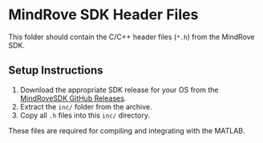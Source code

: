 # MindRove SDK Header Files

This folder should contain the C/C++ header files (`*.h`) from the MindRove SDK.

## Setup Instructions

1. Download the appropriate SDK release for your OS from the [MindRoveSDK GitHub Releases](https://github.com/MindRove/MindRoveSDK/releases).
2. Extract the `inc/` folder from the archive.
3. Copy all `.h` files into this `inc/` directory.

These files are required for compiling and integrating with the MATLAB.

